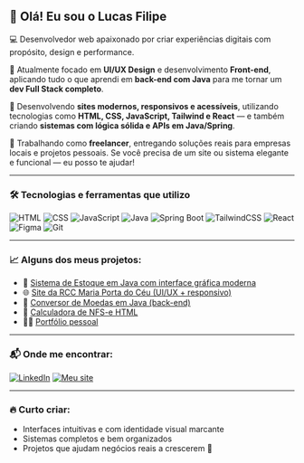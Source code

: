 ## 👋 Olá! Eu sou o Lucas Filipe

💻 Desenvolvedor web apaixonado por criar experiências digitais com propósito, design e performance.

🎯 Atualmente focado em **UI/UX Design** e desenvolvimento **Front-end**, aplicando tudo o que aprendi em **back-end com Java** para me tornar um **dev Full Stack completo**.

🚀 Desenvolvendo **sites modernos, responsivos e acessíveis**, utilizando tecnologias como **HTML, CSS, JavaScript, Tailwind e React** — e também criando **sistemas com lógica sólida e APIs em Java/Spring**.

💼 Trabalhando como **freelancer**, entregando soluções reais para empresas locais e projetos pessoais. Se você precisa de um site ou sistema elegante e funcional — eu posso te ajudar!

---

### 🛠️ Tecnologias e ferramentas que utilizo

![HTML](https://img.shields.io/badge/HTML5-E34F26?style=for-the-badge&logo=html5&logoColor=white)
![CSS](https://img.shields.io/badge/CSS3-1572B6?style=for-the-badge&logo=css3&logoColor=white)
![JavaScript](https://img.shields.io/badge/JavaScript-F7DF1E?style=for-the-badge&logo=javascript&logoColor=black)
![Java](https://img.shields.io/badge/Java-ED8B00?style=for-the-badge&logo=java&logoColor=white)
![Spring Boot](https://img.shields.io/badge/SpringBoot-6DB33F?style=for-the-badge&logo=springboot&logoColor=white)
![TailwindCSS](https://img.shields.io/badge/Tailwind-38B2AC?style=for-the-badge&logo=tailwindcss&logoColor=white)
![React](https://img.shields.io/badge/React-20232A?style=for-the-badge&logo=react&logoColor=61DAFB)
![Figma](https://img.shields.io/badge/Figma-333333?style=for-the-badge&logo=figma&logoColor=white)
![Git](https://img.shields.io/badge/Git-F05032?style=for-the-badge&logo=git&logoColor=white)

---

### 📈 Alguns dos meus projetos:

- 💼 [Sistema de Estoque em Java com interface gráfica moderna](https://github.com/Luc4sF01/SistemaDeEstoque)
- 🌐 [Site da RCC Maria Porta do Céu (UI/UX + responsivo)](https://github.com/Luc4sF01/RCC-MariaPortaDoCeu)
- 🔄 [Conversor de Moedas em Java (back-end)](https://github.com/Luc4sF01/ConversorDeMoeda)
- 🧮 [Calculadora de NFS-e HTML](https://github.com/Luc4sF01/nfse-calculadora)
- 🧑‍🎨 [Portfólio pessoal](https://lucasfsl.github.io/)

---

### 📬 Onde me encontrar:

[![LinkedIn](https://img.shields.io/badge/-LinkedIn-0e76a8?style=for-the-badge&logo=linkedin&logoColor=white)](https://www.linkedin.com/in/lucas-filipe-sant)
[![Meu site](https://img.shields.io/badge/-lucasfsl.com.br-5B1D20?style=for-the-badge&logo=firefox&logoColor=white)](https://lucasfsl.com.br)

---

### 🔥 Curto criar:
- Interfaces intuitivas e com identidade visual marcante
- Sistemas completos e bem organizados
- Projetos que ajudam negócios reais a crescerem 💼
